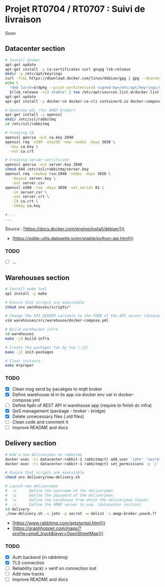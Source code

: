 # Projet RT0704 / RT0707 : Suivi de livraison

Soon

## Datacenter section

```bash
# Install docker
apt-get update
apt-get install -y ca-certificates curl gnupg lsb-release
mkdir -p /etc/apt/keyrings
curl -fsSL https://download.docker.com/linux/debian/gpg | gpg --dearmor -o /etc/apt/keyrings/docker.gpg
echo \
  "deb [arch=$(dpkg --print-architecture) signed-by=/etc/apt/keyrings/docker.gpg] https://download.docker.com/linux/debian \
  $(lsb_release -cs) stable" | tee /etc/apt/sources.list.d/docker.list > /dev/null
apt-get update
apt-get install -y docker-ce docker-ce-cli containerd.io docker-compose-plugin
```

```bash
# Generate pki (for AMQP broker)
apt-get install -y openssl
mkdir /etc/ssl/rabbitmq
cd /etc/ssl/rabbitmq

# Creating CA
openssl genrsa -out ca.key 2048
openssl req -x509 -sha256 -new -nodes -days 3650 \
  -key ca.key \
  -out ca.crt

# Creating server certificate
openssl genrsa -out server.key 2048
chmod 644 /etc/ssl/rabbitmq/server.key
openssl req -newkey rsa:2048 -nodes -days 3650 \
   -keyout server.key \
   -out server.csr
openssl x509 -req -days 3650 -set_serial 01 \
   -in server.csr \
   -out server.crt \
   -CA ca.crt \
   -CAkey ca.key
```

```bash
# ...
...
```

Source : [https://docs.docker.com/engine/install/debian/]()

- [https://sqlite-utils.datasette.io/en/stable/python-api.html]()

### TODO

- [ ] ...

## Warehouses section

```bash
# Install make tool
apt install -y make

# Ensure that scripts are executable
chmod u+x warehouses/scripts/*

# Change the API_SERVER variable to the FQDN of the API server (datacenter section)
vim warehouses/src/warehouse/docker-compose.yml

# Build warehouses infra
cd warehouses
make -j3 build-infra

# Create the packages two by two (-j2)
make -j2 init-packages

# Clear instance
make mrproper
```

### TODO

- [x] Clean msg send by pacakges to mqtt broker
- [x] Define warehouse id in its app via docker env var in docker-compose.yml
- [ ] Define fqdn of REST API in warehouse app (require to finish dc infra)
- [x] QoS management (package - broker - bridge)
- [x] Delete unnecessary files (.old files)
- [ ] Clean code and comment it
- [ ] Improve README and docs

## Delivery section

```bash
# Add a new deliveryman on rabbitmq
docker exec -ti datacenter-rabbit-1 rabbitmqctl add_user 'john' 'secret'
docker exec -ti datacenter-rabbit-1 rabbitmqctl set_permissions -p '/' 'john' '' '^(amq\.gen.*|amq\.default)$' ''

# Ensure that scripts are executable
chmod u+x delivery/new-delivery.sh

# Launch new deliveryman
#  -u      Define the username of the deliveryman.
#  -p      Define the password of the deliveryman.
#  -w      Define the warehouse from which the deliveryman leaves.
#  -s      Define the AMQP server to use. (datacenter section)
cd delivery
./new-delivery.sh -u john -p secret -w deliv1 -s amqp-broker.yousk.fr
```

- [https://www.rabbitmq.com/getstarted.html]()
- [https://graphhopper.com/maps/?profile=small_truck&layer=OpenStreetMap]()

### TODO

- [x] Auth backend (in rabbitmq)
- [x] TLS connection
- [ ] Reliability (ack) > verif on connection lost
- [ ] Add new tracks
- [ ] Improve README and docs
